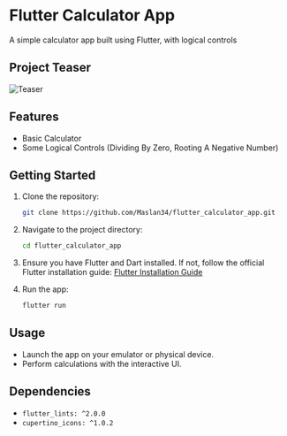 # Flutter Calculator App

A simple calculator app built using Flutter, with logical controls


## Project Teaser

![Teaser](/teaser/teaser.gif)

## Features

- Basic Calculator
- Some Logical Controls (Dividing By Zero, Rooting A Negative Number)


## Getting Started

1. Clone the repository:

    ```bash
    git clone https://github.com/Maslan34/flutter_calculator_app.git
    ```

2. Navigate to the project directory:

    ```bash
    cd flutter_calculator_app
    ```

3. Ensure you have Flutter and Dart installed. If not, follow the official Flutter installation guide: [Flutter Installation Guide](https://flutter.dev/docs/get-started/install)

4. Run the app:

    ```bash
    flutter run
    ```

## Usage

- Launch the app on your emulator or physical device.
- Perform calculations with the interactive UI.

## Dependencies

- `flutter_lints: ^2.0.0`
- `cupertino_icons: ^1.0.2`
